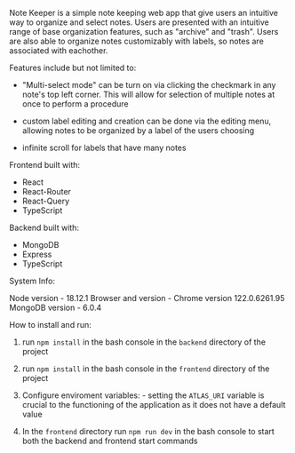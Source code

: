 Note Keeper is a simple note keeping web app that give users an intuitive way to
organize and select notes. Users are presented with an intuitive range of base organization features, such as "archive" and "trash". Users are also able to organize notes customizably with labels, so notes are associated with eachother.

Features include but not limited to: 
  - "Multi-select mode" can be turn on via clicking the checkmark in any note's
    top left corner. This will allow for selection of multiple notes at once to
    perform a procedure

  - custom label editing and creation can be done via the editing menu, allowing
    notes to be organized by a label of the users choosing

  - infinite scroll for labels that have many notes


Frontend built with:
  - React
  - React-Router
  - React-Query
  - TypeScript


Backend built with:
  - MongoDB
  - Express
  - TypeScript

System Info:

  Node version - 18.12.1
  Browser and version - Chrome version 122.0.6261.95
  MongoDB version - 6.0.4


How to install and run: 

  1. run `npm install` in the bash console in the `backend` directory of the project

  2. run `npm install` in the bash console in the `frontend` directory of the project

  2. Configure enviroment variables:
    - setting the `ATLAS_URI` variable is crucial to the functioning of the application
      as it does not have a default value
        
  4. In the `frontend` directory run `npm run dev` in the bash console to start both the backend and frontend start commands
